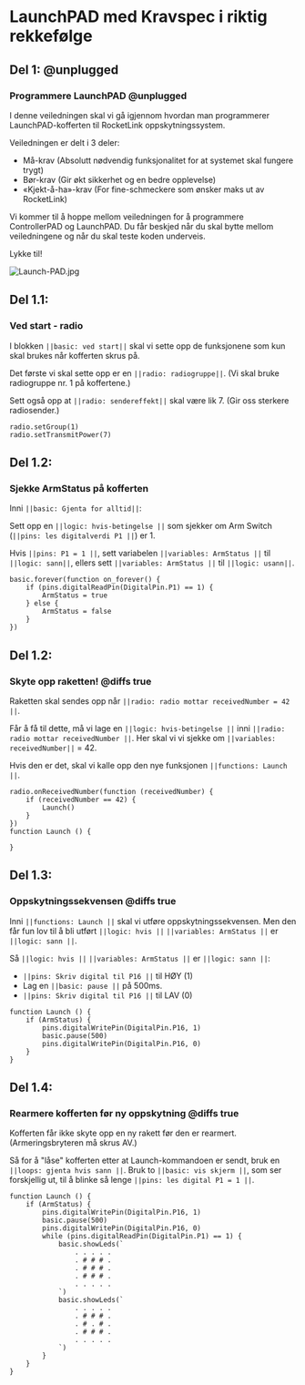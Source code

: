 # LaunchPAD med Kravspec i riktig rekkefølge


## Del 1: @unplugged

### Programmere LaunchPAD @unplugged

I denne veiledningen skal vi gå igjennom hvordan man programmerer LaunchPAD-kofferten til RocketLink oppskytningssystem. 

Veiledningen er delt i 3 deler:
- Må-krav             (Absolutt nødvendig funksjonalitet for at systemet skal fungere trygt)
- Bør-krav            (Gir økt sikkerhet og en bedre opplevelse)
- «Kjekt-å-ha»-krav   (For fine-schmeckere som ønsker maks ut av RocketLink)

Vi kommer til å hoppe mellom veiledningen for å programmere ControllerPAD og LaunchPAD. Du får beskjed når du skal bytte mellom veiledningene og når du skal teste koden underveis.

Lykke til!

![Launch-PAD.jpg](https://i.postimg.cc/Sxhw0Mck/Launch-PAD.jpg)


## Del 1.1: 

### Ved start - radio

I blokken ``||basic: ved start||`` skal vi sette opp de funksjonene som kun skal brukes når kofferten skrus på.

Det første vi skal sette opp er en ``||radio: radiogruppe||``. (Vi skal bruke radiogruppe nr. 1 på koffertene.)

Sett også opp at ``||radio: sendereffekt||`` skal være lik 7. (Gir oss sterkere radiosender.)

```blocks
radio.setGroup(1)
radio.setTransmitPower(7)
```

## Del 1.2:

### Sjekke ArmStatus på kofferten

Inni ``||basic: Gjenta for alltid||``:

Sett opp en ``||logic: hvis-betingelse ||`` som sjekker om Arm Switch (``||pins: les digitalverdi P1 ||``) er 1. 

Hvis ``||pins: P1 = 1 ||``, sett variabelen ``||variables: ArmStatus ||`` til ``||logic: sann||``, ellers sett ``||variables: ArmStatus ||`` til ``||logic: usann||``.

```blocks
basic.forever(function on_forever() {
    if (pins.digitalReadPin(DigitalPin.P1) == 1) {
        ArmStatus = true
    } else {
        ArmStatus = false
    } 
})
```

## Del 1.2:

### Skyte opp raketten! @diffs true

Raketten skal sendes opp når ``||radio: radio mottar receivedNumber = 42 ||``.

Får å få til dette, må vi lage en ``||logic: hvis-betingelse ||`` inni ``||radio: radio mottar receivedNumber ||``. Her skal vi vi sjekke om ``||variables: receivedNumber||`` = 42.

Hvis den er det, skal vi kalle opp den nye funksjonen ``||functions: Launch ||``.

```blocks
radio.onReceivedNumber(function (receivedNumber) {
    if (receivedNumber == 42) {
        Launch()
    }
})
function Launch () { 
    
}
```

## Del 1.3:

### Oppskytningssekvensen @diffs true

Inni ``||functions: Launch ||`` skal vi utføre oppskytningssekvensen. Men den får fun lov til å bli utført ``||logic: hvis ||`` ``||variables: ArmStatus ||`` er ``||logic: sann ||``.

Så ``||logic: hvis ||`` ``||variables: ArmStatus ||`` er ``||logic: sann ||``: 

- ``||pins: Skriv digital til P16 ||`` til HØY (1)
- Lag en ``||basic: pause ||`` på 500ms.
- ``||pins: Skriv digital til P16 ||`` til LAV (0)

```blocks
function Launch () { 
    if (ArmStatus) {
        pins.digitalWritePin(DigitalPin.P16, 1)
        basic.pause(500)
        pins.digitalWritePin(DigitalPin.P16, 0)
    }
}
```

## Del 1.4:

### Rearmere kofferten før ny oppskytning @diffs true

Kofferten får ikke skyte opp en ny rakett før den er rearmert. (Armeringsbryteren må skrus AV.)

Så for å "låse" kofferten etter at Launch-kommandoen er sendt, bruk en ``||loops: gjenta hvis sann ||``. Bruk to ``||basic: vis skjerm ||``, som ser forskjellig ut, til å blinke så lenge ``||pins: les digital P1 = 1 ||``.

```blocks
function Launch () { 
    if (ArmStatus) {
        pins.digitalWritePin(DigitalPin.P16, 1)
        basic.pause(500)
        pins.digitalWritePin(DigitalPin.P16, 0)
        while (pins.digitalReadPin(DigitalPin.P1) == 1) {
            basic.showLeds(`
                . . . . .
                . # # # .
                . # # # .
                . # # # .
                . . . . .
            `)
            basic.showLeds(`
                . . . . .
                . # # # .
                . # . # .
                . # # # .
                . . . . .
            `)
        }
    }
}
```
